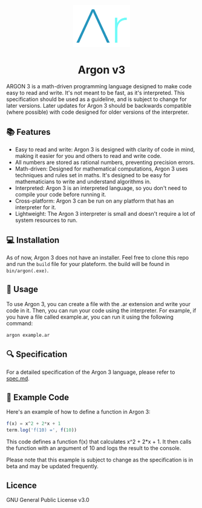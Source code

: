 <div align="center">
<p>
    <img width="150" src="logos/ArLogo.png">
</p>
<h1>Argon v3</h1>
</div>

ARGON 3 is a math-driven programming language designed to make code easy to read and write. It's not meant to be fast, as it's interpreted. This specification should be used as a guideline, and is subject to change for later versions. Later updates for Argon 3 should be backwards compatible (where possible) with code designed for older versions of the interpreter.

## 📚 Features
   - Easy to read and write: Argon 3 is designed with clarity of code in mind, making it easier for you and others to read and write code.
   - All numbers are stored as rational numbers, preventing precision errors.
   - Math-driven: Designed for mathematical computations, Argon 3 uses techniques and rules set in maths. It's designed to be easy for mathematicians to write and understand algorithms in.
   - Interpreted: Argon 3 is an interpreted language, so you don't need to compile your code before running it.
   - Cross-platform: Argon 3 can be run on any platform that has an interpreter for it.
   - Lightweight: The Argon 3 interpreter is small and doesn't require a lot of system resources to run.

## 💻 Installation
As of now, Argon 3 does not have an installer. Feel free to clone this repo and run the `build` file for your plateform. the build will be found in `bin/argon(.exe)`.

## 📖 Usage
To use Argon 3, you can create a file with the .ar extension and write your code in it. Then, you can run your code using the interpreter. For example, if you have a file called example.ar, you can run it using the following command:

```
argon example.ar
```

## 🔍 Specification

For a detailed specification of the Argon 3 language, please refer to [spec.md](spec.md).

## 🚀 Example Code

Here's an example of how to define a function in Argon 3:

```javascript
f(x) = x^2 + 2*x + 1
term.log('f(10) =', f(10))
```

This code defines a function f(x) that calculates x^2 + 2*x + 1. It then calls the function with an argument of 10 and logs the result to the console.

Please note that this example is subject to change as the specification is in beta and may be updated frequently.

## Licence

GNU General Public License v3.0
